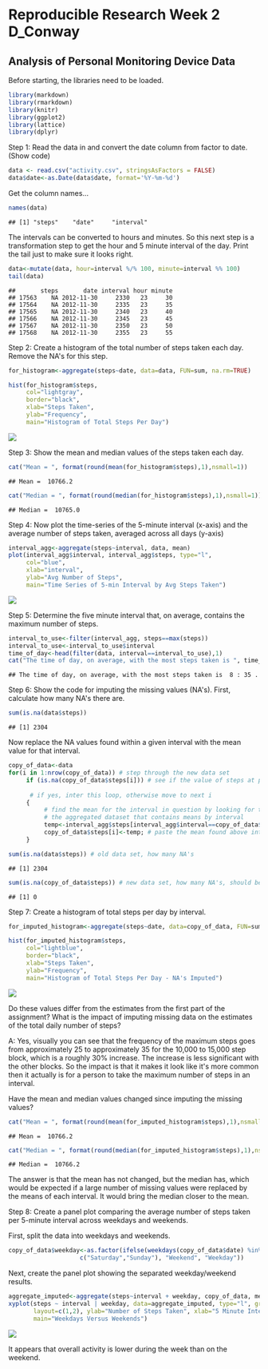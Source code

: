 Reproducible Research Week 2 D\_Conway
================

Analysis of Personal Monitoring Device Data
-------------------------------------------

Before starting, the libraries need to be loaded.

``` r
library(markdown)
library(rmarkdown)
library(knitr)
library(ggplot2)
library(lattice)
library(dplyr)
```

Step 1: Read the data in and convert the date column from factor to date. (Show code)

``` r
data <- read.csv("activity.csv", stringsAsFactors = FALSE)
data$date<-as.Date(data$date, format='%Y-%m-%d')
```

Get the column names...

``` r
names(data)
```

    ## [1] "steps"    "date"     "interval"

The intervals can be converted to hours and minutes. So this next step is a transformation step to get the hour and 5 minute interval of the day. Print the tail just to make sure it looks right.

``` r
data<-mutate(data, hour=interval %/% 100, minute=interval %% 100)
tail(data)
```

    ##       steps       date interval hour minute
    ## 17563    NA 2012-11-30     2330   23     30
    ## 17564    NA 2012-11-30     2335   23     35
    ## 17565    NA 2012-11-30     2340   23     40
    ## 17566    NA 2012-11-30     2345   23     45
    ## 17567    NA 2012-11-30     2350   23     50
    ## 17568    NA 2012-11-30     2355   23     55

Step 2: Create a histogram of the total number of steps taken each day. Remove the NA's for this step.

``` r
for_histogram<-aggregate(steps~date, data=data, FUN=sum, na.rm=TRUE)

hist(for_histogram$steps,
     col="lightgray",
     border="black",
     xlab="Steps Taken",
     ylab="Frequency",
     main="Histogram of Total Steps Per Day")
```

![](PA1_template_files/figure-markdown_github/unnamed-chunk-5-1.png)

Step 3: Show the mean and median values of the steps taken each day.

``` r
cat("Mean = ", format(round(mean(for_histogram$steps),1),nsmall=1))
```

    ## Mean =  10766.2

``` r
cat("Median = ", format(round(median(for_histogram$steps),1),nsmall=1))
```

    ## Median =  10765.0

Step 4: Now plot the time-series of the 5-minute interval (x-axis) and the average number of steps taken, averaged across all days (y-axis)

``` r
interval_agg<-aggregate(steps~interval, data, mean)
plot(interval_agg$interval, interval_agg$steps, type="l",
     col="blue",
     xlab="interval",
     ylab="Avg Number of Steps",
     main="Time Series of 5-min Interval by Avg Steps Taken")
```

![](PA1_template_files/figure-markdown_github/unnamed-chunk-7-1.png)

Step 5: Determine the five minute interval that, on average, contains the maximum number of steps.

``` r
interval_to_use<-filter(interval_agg, steps==max(steps))
interval_to_use<-interval_to_use$interval
time_of_day<-head(filter(data, interval==interval_to_use),1)
cat("The time of day, on average, with the most steps taken is ", time_of_day$hour, ":", time_of_day$minute, ".")
```

    ## The time of day, on average, with the most steps taken is  8 : 35 .

Step 6: Show the code for imputing the missing values (NA's). First, calculate how many NA's there are.

``` r
sum(is.na(data$steps))
```

    ## [1] 2304

Now replace the NA values found within a given interval with the mean value for that interval.

``` r
copy_of_data<-data
for(i in 1:nrow(copy_of_data)) # step through the new data set
     if (is.na(copy_of_data$steps[i])) # see if the value of steps at position i is NA
          
      # if yes, inter this loop, otherwise move to next i
     {
          # find the mean for the interval in question by looking for the interval in
          # the aggregated dataset that contains means by interval
          temp<-interval_agg$steps[interval_agg$interval==copy_of_data$interval[i]]; 
          copy_of_data$steps[i]<-temp; # paste the mean found above into the dataset
     }

sum(is.na(data$steps)) # old data set, how many NA's
```

    ## [1] 2304

``` r
sum(is.na(copy_of_data$steps)) # new data set, how many NA's, should be zero.
```

    ## [1] 0

Step 7: Create a histogram of total steps per day by interval.

``` r
for_imputed_histogram<-aggregate(steps~date, data=copy_of_data, FUN=sum, na.rm=TRUE)

hist(for_imputed_histogram$steps,
     col="lightblue",
     border="black",
     xlab="Steps Taken",
     ylab="Frequency",
     main="Histogram of Total Steps Per Day - NA's Imputed")
```

![](PA1_template_files/figure-markdown_github/unnamed-chunk-11-1.png)

Do these values differ from the estimates from the first part of the assignment? What is the impact of imputing missing data on the estimates of the total daily number of steps?

A: Yes, visually you can see that the frequency of the maximum steps goes from approximately 25 to approximately 35 for the 10,000 to 15,000 step block, which is a roughly 30% increase. The increase is less significant with the other blocks. So the impact is that it makes it look like it's more common then it actually is for a person to take the maximum number of steps in an interval.

Have the mean and median values changed since imputing the missing values?

``` r
cat("Mean = ", format(round(mean(for_imputed_histogram$steps),1),nsmall=1))
```

    ## Mean =  10766.2

``` r
cat("Median = ", format(round(median(for_imputed_histogram$steps),1),nsmall=1))
```

    ## Median =  10766.2

The answer is that the mean has not changed, but the median has, which would be expected if a large number of missing values were replaced by the means of each interval. It would bring the median closer to the mean.

Step 8: Create a panel plot comparing the average number of steps taken per 5-minute interval across weekdays and weekends.

First, split the data into weekdays and weekends.

``` r
copy_of_data$weekday<-as.factor(ifelse(weekdays(copy_of_data$date) %in% 
                    c("Saturday","Sunday"), "Weekend", "Weekday"))
```

Next, create the panel plot showing the separated weekday/weekend results.

``` r
aggregate_imputed<-aggregate(steps~interval + weekday, copy_of_data, mean)
xyplot(steps ~ interval | weekday, data=aggregate_imputed, type="l", grid=T, 
       layout=c(1,2), ylab="Number of Steps Taken", xlab="5 Minute Intervals", 
       main="Weekdays Versus Weekends")
```

![](PA1_template_files/figure-markdown_github/unnamed-chunk-14-1.png)

It appears that overall activity is lower during the week than on the weekend.
